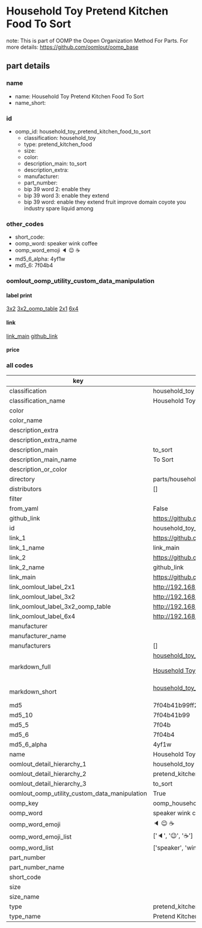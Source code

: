 # Household Toy Pretend Kitchen Food To Sort  

note: This is part of OOMP the Oopen Organization Method For Parts. For more details: https://github.com/oomlout/oomp_base

##  part details





### name
* name: Household Toy Pretend Kitchen Food To Sort
* name_short: 
### id
* oomp_id: household_toy_pretend_kitchen_food_to_sort
  * classification: household_toy
  * type: pretend_kitchen_food
  * size: 
  * color: 
  * description_main: to_sort
  * description_extra: 
  * manufacturer: 
  * part_number: 
  * bip 39 word 2: enable they
  * bip 39 word 3: enable they extend
  * bip 39 word: enable they extend fruit improve domain coyote you industry spare liquid among

### other_codes
* short_code: 
* oomp_word: speaker wink coffee
* oomp_word_emoji :speaker: :wink: :coffee:
* md5_6_alpha: 4yf1w
* md5_6: 7f04b4






### oomlout_oomp_utility_custom_data_manipulation
#### label print
[3x2](http://192.168.1.245:1112/?label=oomp%204yf1w)
[3x2_oomp_table](http://192.168.1.107:1112/?label=oomp%204yf1w)
[2x1](http://192.168.1.242:1112/?label=oomp%204yf1w)
[6x4](http://192.168.1.55:1112/?label=oomp%204yf1w)    

#### link

[link_main](https://github.com/oomlout/oomlout_oomp_current_version_messy/tree/main/parts/household_toy_pretend_kitchen_food_to_sort) [github_link](https://github.com/oomlout/oomlout_oomp_part_src/tree/main/parts/household_toy_pretend_kitchen_food_to_sort)                             

#### price







### all codes 
| key | value |  
| --- | --- |  
| classification | household_toy |  
| classification_name | Household Toy |  
| color |  |  
| color_name |  |  
| description_extra |  |  
| description_extra_name |  |  
| description_main | to_sort |  
| description_main_name | To Sort |  
| description_or_color |   |  
| directory | parts/household_toy_pretend_kitchen_food_to_sort |  
| distributors | [] |  
| filter |  |  
| from_yaml | False |  
| github_link | https://github.com/oomlout/oomlout_oomp_part_src/tree/main/parts/household_toy_pretend_kitchen_food_to_sort |  
| id | household_toy_pretend_kitchen_food_to_sort |  
| link_1 | https://github.com/oomlout/oomlout_oomp_current_version_messy/tree/main/parts/household_toy_pretend_kitchen_food_to_sort |  
| link_1_name | link_main |  
| link_2 | https://github.com/oomlout/oomlout_oomp_part_src/tree/main/parts/household_toy_pretend_kitchen_food_to_sort |  
| link_2_name | github_link |  
| link_main | https://github.com/oomlout/oomlout_oomp_current_version_messy/tree/main/parts/household_toy_pretend_kitchen_food_to_sort |  
| link_oomlout_label_2x1 | http://192.168.1.242:1112/?label=oomp%204yf1w |  
| link_oomlout_label_3x2 | http://192.168.1.245:1112/?label=oomp%204yf1w |  
| link_oomlout_label_3x2_oomp_table | http://192.168.1.107:1112/?label=oomp%204yf1w |  
| link_oomlout_label_6x4 | http://192.168.1.55:1112/?label=oomp%204yf1w |  
| manufacturer |  |  
| manufacturer_name |  |  
| manufacturers | [] |  
| markdown_full | [household_toy_pretend_kitchen_food_to_sort](https://github.com/oomlout/oomlout_oomp_current_version_messy/tree/main/parts/household_toy_pretend_kitchen_food_to_sort)<br>[](https://github.com/oomlout/oomlout_oomp_current_version_messy/tree/main/parts/household_toy_pretend_kitchen_food_to_sort)<br>[Household Toy Pretend Kitchen Food To Sort](https://github.com/oomlout/oomlout_oomp_current_version_messy/tree/main/parts/household_toy_pretend_kitchen_food_to_sort)<br><br> |  
| markdown_short | [household_toy_pretend_kitchen_food_to_sort](https://github.com/oomlout/oomlout_oomp_current_version_messy/tree/main/parts/household_toy_pretend_kitchen_food_to_sort)<br><br> |  
| md5 | 7f04b41b99ff263503b905dca1f8224a |  
| md5_10 | 7f04b41b99 |  
| md5_5 | 7f04b |  
| md5_6 | 7f04b4 |  
| md5_6_alpha | 4yf1w |  
| name | Household Toy Pretend Kitchen Food To Sort |  
| oomlout_detail_hierarchy_1 | household_toy |  
| oomlout_detail_hierarchy_2 | pretend_kitchen_food |  
| oomlout_detail_hierarchy_3 | to_sort |  
| oomlout_oomp_utility_custom_data_manipulation | True |  
| oomp_key | oomp_household_toy_pretend_kitchen_food_to_sort |  
| oomp_word | speaker wink coffee |  
| oomp_word_emoji | :speaker: :wink: :coffee: |  
| oomp_word_emoji_list | [':speaker:', ':wink:', ':coffee:'] |  
| oomp_word_list | ['speaker', 'wink', 'coffee'] |  
| part_number |  |  
| part_number_name |  |  
| short_code |  |  
| size |  |  
| size_name |  |  
| type | pretend_kitchen_food |  
| type_name | Pretend Kitchen Food |  

